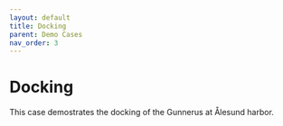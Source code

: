 ```yaml
---
layout: default
title: Docking
parent: Demo Cases
nav_order: 3
---
```



# Docking
This case demostrates the docking of the Gunnerus at Ålesund harbor.